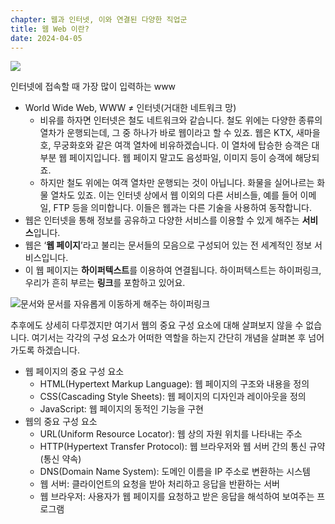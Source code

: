 ```yaml
---
chapter: 웹과 인터넷, 이와 연결된 다양한 직업군
title: 웹 Web 이란?
date: 2024-04-05
---
```


![](/images/basecamp-network/chapter02-1-1.png)

인터넷에 접속할 때 가장 많이 입력하는 www

- World Wide Web, WWW ≠ 인터넷(거대한 네트워크 망)
  - 비유를 하자면 인터넷은 철도 네트워크와 같습니다. 철도 위에는 다양한 종류의 열차가 운행되는데, 그 중 하나가 바로 웹이라고 할 수 있죠. 웹은 KTX, 새마을호, 무궁화호와 같은 여객 열차에 비유하겠습니다. 이 열차에 탑승한 승객은 대부분 웹 페이지입니다. 웹 페이지 말고도 음성파일, 이미지 등이 승객에 해당되죠.
  - 하지만 철도 위에는 여객 열차만 운행되는 것이 아닙니다. 화물을 실어나르는 화물 열차도 있죠. 이는 인터넷 상에서 웹 이외의 다른 서비스들, 예를 들어 이메일, FTP 등을 의미합니다. 이들은 웹과는 다른 기술을 사용하여 동작합니다.
- 웹은 인터넷을 통해 정보를 공유하고 다양한 서비스를 이용할 수 있게 해주는 **서비스**입니다.
- 웹은 ‘**웹 페이지**’라고 불리는 문서들의 모음으로 구성되어 있는 전 세계적인 정보 서비스입니다.
- 이 웹 페이지는 **하이퍼텍스트**를 이용하여 연결됩니다. 하이퍼텍스트는 하이퍼링크, 우리가 흔히 부르는 **링크**를 포함하고 있어요.

![문서와 문서를 자유롭게 이동하게 해주는 하이퍼링크](/images/basecamp-network/chapter02-1-2.webp)

추후에도 상세히 다루겠지만 여기서 웹의 중요 구성 요소에 대해 살펴보지 않을 수 없습니다. 여기서는 각각의 구성 요소가 어떠한 역할을 하는지 간단히 개념을 살펴본 후 넘어가도록 하겠습니다.

- 웹 페이지의 중요 구성 요소
  - HTML(Hypertext Markup Language): 웹 페이지의 구조와 내용을 정의
  - CSS(Cascading Style Sheets): 웹 페이지의 디자인과 레이아웃을 정의
  - JavaScript: 웹 페이지의 동적인 기능을 구현
- 웹의 중요 구성 요소
  - URL(Uniform Resource Locator): 웹 상의 자원 위치를 나타내는 주소
  - HTTP(Hypertext Transfer Protocol): 웹 브라우저와 웹 서버 간의 통신 규약(통신 약속)
  - DNS(Domain Name System): 도메인 이름을 IP 주소로 변환하는 시스템
  - 웹 서버: 클라이언트의 요청을 받아 처리하고 응답을 반환하는 서버
  - 웹 브라우저: 사용자가 웹 페이지를 요청하고 받은 응답을 해석하여 보여주는 프로그램
